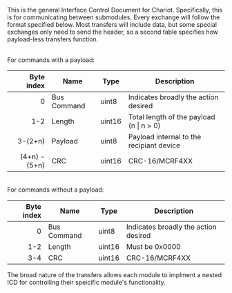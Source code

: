 This is the general Interface Control Document for Chariot. Specifically, this is for communicating between submodules. Every exchange will follow the format specified below. Most transfers will include data, but some special exchanges only need to send the header, so a second table specifies how payload-less transfers function.
<br><br>

For commands with a payload:

| Byte index | Name | Type | Description|
|-----------:|------|------|------------|
| 0 | Bus Command | uint8  | Indicates broadly the action desired |
| 1-2 | Length    | uint16 | Total length of the payload (n \| n > 0)
| 3-(2+n) | Payload | uint8 | Payload internal to the recipiant device
| (4+n) - (5+n) | CRC | uint16 | CRC-16/MCRF4XX

<br>
For commands without a payload:

| Byte index | Name | Type | Description|
|-----------:|------|------|------------|
| 0 | Bus Command | uint8  | Indicates broadly the action desired |
| 1-2 | Length    | uint16 | Must be 0x0000
| 3-4 | CRC | uint16 | CRC-16/MCRF4XX

The broad nature of the transfers allows each module to implment a nested ICD for controlling their speicific module's functionality.